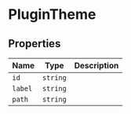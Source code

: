 # PluginTheme

## Properties

| Name | Type | Description |
|------|------|-------------|
| `id` | `string` |  |
| `label` | `string` |  |
| `path` | `string` |  |

